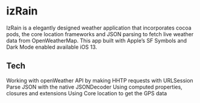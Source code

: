 # izRain

IzRain is a elegantly designed weather application that incorporates cocoa pods, the core location frameworks and JSON parsing to fetch live weather data from OpenWeatherMap. This app built with Apple’s SF Symbols and Dark Mode enabled available iOS 13.

## Tech
Working with openWeather API by making HHTP requests with URLSession
Parse JSON with the native JSONDecoder
Using computed properties, closures and extensions
Using Core location to get the GPS data
